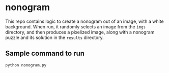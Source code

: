# nonogram
This repo contains logic to create a nonogram out of an image, with a white background. When run, it randomly
selects an image from the `imgs` directory, and then produces a pixelized image, along with a nonogram puzzle
and its solution in the `results` directory.

## Sample command to run
`python nonogram.py`
